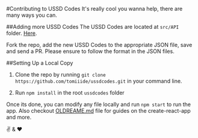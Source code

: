 #Contributing to USSD Codes
It's really cool you wanna help, there are many ways you can.

##Adding more USSD Codes
The USSD Codes are located at `src/API` folder. [Here](https://github.com/tomiiide/ussdcodes/tree/master/src/API).

Fork the repo, add the new USSD Codes to the appropriate JSON file, save and send a PR. Please ensure to follow the format in the JSON files.

##Setting Up a Local Copy
  1. Clone the repo by running `git clone https://github.com/tomiiide/ussdcodes.git` in your command line.

  2. Run `npm install` in the root `ussdcodes` folder

  Once its done, you can modify any file locally and run `npm start` to run the app. Also checkout [OLDREAME.md](https://github.com/tomiiide/ussdcodes/blob/master/OLDREADME.md) file for guides on the create-react-app and more.

:v: & :heart: